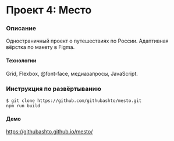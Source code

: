 # Проект 4: Место

### Описание
Одностраничный проект о путешествиях по России. Адаптивная вёрстка по макету в Figma.

#### Технологии
Grid, Flexbox, @font-face, медиазапросы, JavaScript.

### Инструкция по развёртыванию 
    $ git clone https://github.com/githubashto/mesto.git
    npm run build
    
#### Демо
https://githubashto.github.io/mesto/
